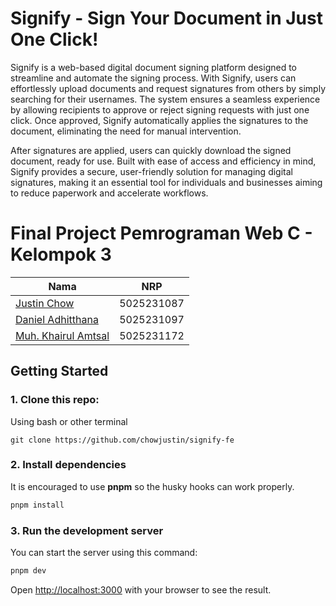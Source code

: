 # Signify - Sign Your Document in Just One Click!

Signify is a web-based digital document signing platform designed to streamline and automate the signing process. With Signify, users can effortlessly upload documents and request signatures from others by simply searching for their usernames. The system ensures a seamless experience by allowing recipients to approve or reject signing requests with just one click. Once approved, Signify automatically applies the signatures to the document, eliminating the need for manual intervention.

After signatures are applied, users can quickly download the signed document, ready for use. Built with ease of access and efficiency in mind, Signify provides a secure, user-friendly solution for managing digital signatures, making it an essential tool for individuals and businesses aiming to reduce paperwork and accelerate workflows.

# Final Project Pemrograman Web C - Kelompok 3

| Nama           | NRP        |
| ---            | ---        |
| <a href="https://github.com/chowjustin">Justin Chow</a> | 5025231087 |
| <a href="https://github.com/Someguy609">Daniel Adhitthana</a> | 5025231097 |
| <a href="https://github.com/Amtsal99">Muh. Khairul Amtsal</a> | 5025231172 |





## Getting Started

### 1. Clone this repo:

Using bash or other terminal

```
git clone https://github.com/chowjustin/signify-fe
```

### 2. Install dependencies

It is encouraged to use **pnpm** so the husky hooks can work properly.

```bash
pnpm install
```

### 3. Run the development server

You can start the server using this command:

```bash
pnpm dev
```

Open [http://localhost:3000](http://localhost:3000) with your browser to see the result.
